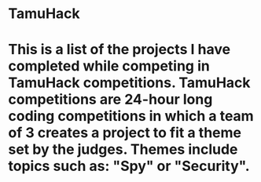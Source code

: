 # TamuHack

# This is a list of the projects I have completed while competing in TamuHack competitions. TamuHack competitions are 24-hour long coding competitions in which a team of 3 creates a project to fit a theme set by the judges. Themes include topics such as: "Spy" or "Security".
